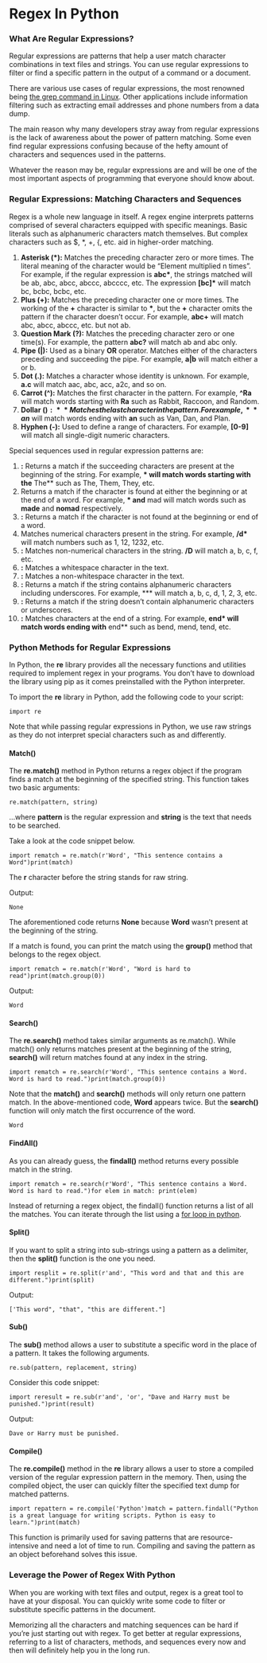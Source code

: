 Regex In Python
===============

### What Are Regular Expressions?

Regular expressions are patterns that help a user match character combinations in text files and strings. You can use regular expressions to filter or find a specific pattern in the output of a command or a document.

There are various use cases of regular expressions, the most renowned being [the grep command in Linux](https://www.makeuseof.com/grep-command-practical-examples/). Other applications include information filtering such as extracting email addresses and phone numbers from a data dump.

The main reason why many developers stray away from regular expressions is the lack of awareness about the power of pattern matching. Some even find regular expressions confusing because of the hefty amount of characters and sequences used in the patterns.

Whatever the reason may be, regular expressions are and will be one of the most important aspects of programming that everyone should know about.

### Regular Expressions: Matching Characters and Sequences

Regex is a whole new language in itself. A regex engine interprets patterns comprised of several characters equipped with specific meanings. Basic literals such as alphanumeric characters match themselves. But complex characters such as $, \*, +, {, etc. aid in higher-order matching.

1.  **Asterisk (\*):** Matches the preceding character zero or more times. The literal meaning of the character would be “Element multiplied n times”. For example, if the regular expression is **abc\***, the strings matched will be ab, abc, abcc, abccc, abcccc, etc. The expression **\[bc\]\*** will match bc, bcbc, bcbc, etc.
2.  **Plus (+):** Matches the preceding character one or more times. The working of the **+** character is similar to **\***, but the **+** character omits the pattern if the character doesn’t occur. For example, **abc+** will match abc, abcc, abccc, etc. but not ab.
3.  **Question Mark (?):** Matches the preceding character zero or one time(s). For example, the pattern **abc?** will match ab and abc only.
4.  **Pipe (|):** Used as a binary **OR** operator. Matches either of the characters preceding and succeeding the pipe. For example, **a|b** will match either a or b.
5.  **Dot (.):** Matches a character whose identity is unknown. For example, **a.c** will match aac, abc, acc, a2c, and so on.
6.  **Carrot (^):** Matches the first character in the pattern. For example, **^Ra** will match words starting with **Ra** such as Rabbit, Raccoon, and Random.
7.  **Dollar (<span class="math inline">) :  \*  \* *Matchesthelastcharacterinthepattern*.*Forexample*,  \*  \* *an*</span>** will match words ending with **an** such as Van, Dan, and Plan.
8.  **Hyphen (-):** Used to define a range of characters. For example, **\[0-9\]** will match all single-digit numeric characters.

Special sequences used in regular expression patterns are:

1.  **:** Returns a match if the succeeding characters are present at the beginning of the string. For example, **\* will match words starting with the** The\*\* such as The, Them, They, etc.
2.  Returns a match if the character is found at either the beginning or at the end of a word. For example, **\* and** mad will match words such as **made** and **nomad** respectively.
3.  **:** Returns a match if the character is not found at the beginning or end of a word.
4.  Matches numerical characters present in the string. For example, **/d\*** will match numbers such as 1, 12, 1232, etc.
5.  **:** Matches non-numerical characters in the string. **/D** will match a, b, c, f, etc.
6.  **:** Matches a whitespace character in the text.
7.  **:** Matches a non-whitespace character in the text.
8.  **:** Returns a match if the string contains alphanumeric characters including underscores. For example, \*\*\* will match a, b, c, d, 1, 2, 3, etc.
9.  **:** Returns a match if the string doesn’t contain alphanumeric characters or underscores.
10. **:** Matches characters at the end of a string. For example, **end\* will match words ending with** end\*\* such as bend, mend, tend, etc.

### Python Methods for Regular Expressions

In Python, the **re** library provides all the necessary functions and utilities required to implement regex in your programs. You don’t have to download the library using pip as it comes preinstalled with the Python interpreter.

To import the **re** library in Python, add the following code to your script:

    import re

Note that while passing regular expressions in Python, we use raw strings as they do not interpret special characters such as and differently.

#### Match()

The **re.match()** method in Python returns a regex object if the program finds a match at the beginning of the specified string. This function takes two basic arguments:

    re.match(pattern, string)

…where **pattern** is the regular expression and **string** is the text that needs to be searched.

Take a look at the code snippet below.

    import rematch = re.match(r'Word', "This sentence contains a Word")print(match)

The **r** character before the string stands for raw string.

Output:

    None

The aforementioned code returns **None** because **Word** wasn’t present at the beginning of the string.

If a match is found, you can print the match using the **group()** method that belongs to the regex object.

    import rematch = re.match(r'Word', "Word is hard to read")print(match.group(0))

Output:

    Word

#### Search()

The **re.search()** method takes similar arguments as re.match(). While match() only returns matches present at the beginning of the string, **search()** will return matches found at any index in the string.

    import rematch = re.search(r'Word', "This sentence contains a Word. Word is hard to read.")print(match.group(0))

Note that the **match()** and **search()** methods will only return one pattern match. In the above-mentioned code, **Word** appears twice. But the **search()** function will only match the first occurrence of the word.

    Word

#### FindAll()

As you can already guess, the **findall()** method returns every possible match in the string.

    import rematch = re.search(r'Word', "This sentence contains a Word. Word is hard to read.")for elem in match: print(elem)

Instead of returning a regex object, the findall() function returns a list of all the matches. You can iterate through the list using a [for loop in python](https://www.makeuseof.com/learn-for-loops-in-python/).

#### Split()

If you want to split a string into sub-strings using a pattern as a delimiter, then the **split()** function is the one you need.

    import resplit = re.split(r'and', "This word and that and this are different.")print(split)

Output:

    ['This word", "that", "this are different."]

#### Sub()

The **sub()** method allows a user to substitute a specific word in the place of a pattern. It takes the following arguments.

    re.sub(pattern, replacement, string)

Consider this code snippet:

    import reresult = re.sub(r'and', 'or', "Dave and Harry must be punished.")print(result)

Output:

    Dave or Harry must be punished.

#### Compile()

The **re.compile()** method in the **re** library allows a user to store a compiled version of the regular expression pattern in the memory. Then, using the compiled object, the user can quickly filter the specified text dump for matched patterns.

    import repattern = re.compile('Python')match = pattern.findall("Python is a great language for writing scripts. Python is easy to learn.")print(match)

This function is primarily used for saving patterns that are resource-intensive and need a lot of time to run. Compiling and saving the pattern as an object beforehand solves this issue.

### Leverage the Power of Regex With Python

When you are working with text files and output, regex is a great tool to have at your disposal. You can quickly write some code to filter or substitute specific patterns in the document.

Memorizing all the characters and matching sequences can be hard if you’re just starting out with regex. To get better at regular expressions, referring to a list of characters, methods, and sequences every now and then will definitely help you in the long run.
